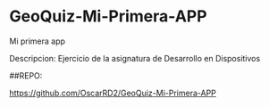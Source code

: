 # GeoQuiz-Mi-Primera-APP
Mi primera app

Descripcion:
Ejercicio de la asignatura de Desarrollo en Dispositivos

##REPO:

https://github.com/OscarRD2/GeoQuiz-Mi-Primera-APP
